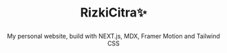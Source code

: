 # <p align="center">RizkiCitra✨</p>

<p align="center">My personal website, build with NEXT.js, MDX, Framer Motion and Tailwind CSS</p>
